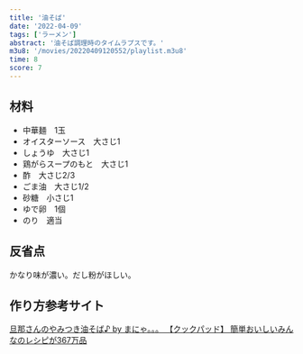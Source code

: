 ```yaml
---
title: '油そば'
date: '2022-04-09'
tags: ['ラーメン']
abstract: '油そば調理時のタイムラプスです。'
m3u8: '/movies/20220409120552/playlist.m3u8'
time: 8
score: 7
---
```


## 材料

- 中華麺　1玉
- オイスターソース　大さじ1
- しょうゆ　大さじ1
- 鶏がらスープのもと　大さじ1
- 酢　大さじ2/3
- ごま油　大さじ1/2
- 砂糖　小さじ1
- ゆで卵　1個
- のり　適当

## 反省点

かなり味が濃い。だし粉がほしい。

## 作り方参考サイト

[旦那さんのやみつき油そば♪ by まにゃ。。。 【クックパッド】 簡単おいしいみんなのレシピが367万品](https://cookpad.com/recipe/1474995)